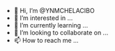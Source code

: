 - 👋 Hi, I’m @YNMCHELACIBO
- 👀 I’m interested in ...
- 🌱 I’m currently learning ...
- 💞️ I’m looking to collaborate on ...
- 📫 How to reach me ...

<!---
YNMCHELACIBO/YNMCHELACIBO is a ✨ special ✨ repository because its `README.md` (this file) appears on your GitHub profile.
You can click the Preview link to take a look at your changes.
--->

